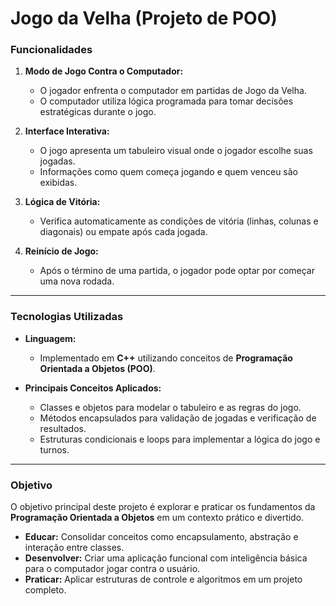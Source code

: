 # Jogo da Velha (Projeto de POO)

### Funcionalidades  
1. **Modo de Jogo Contra o Computador:**  
   - O jogador enfrenta o computador em partidas de Jogo da Velha.  
   - O computador utiliza lógica programada para tomar decisões estratégicas durante o jogo.  

2. **Interface Interativa:**  
   - O jogo apresenta um tabuleiro visual onde o jogador escolhe suas jogadas.  
   - Informações como quem começa jogando e quem venceu são exibidas.  

3. **Lógica de Vitória:**  
   - Verifica automaticamente as condições de vitória (linhas, colunas e diagonais) ou empate após cada jogada.  

4. **Reinício de Jogo:**  
   - Após o término de uma partida, o jogador pode optar por começar uma nova rodada.  

---

### Tecnologias Utilizadas  
- **Linguagem:**  
  - Implementado em **C++** utilizando conceitos de **Programação Orientada a Objetos (POO)**.  

- **Principais Conceitos Aplicados:**  
  - Classes e objetos para modelar o tabuleiro e as regras do jogo.  
  - Métodos encapsulados para validação de jogadas e verificação de resultados.  
  - Estruturas condicionais e loops para implementar a lógica do jogo e turnos.  

---

### Objetivo  
O objetivo principal deste projeto é explorar e praticar os fundamentos da **Programação Orientada a Objetos** em um contexto prático e divertido.  
- **Educar:** Consolidar conceitos como encapsulamento, abstração e interação entre classes.  
- **Desenvolver:** Criar uma aplicação funcional com inteligência básica para o computador jogar contra o usuário.  
- **Praticar:** Aplicar estruturas de controle e algoritmos em um projeto completo.  
